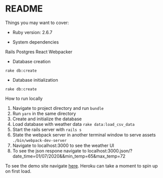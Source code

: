 # README



Things you may want to cover:

* Ruby version: 2.6.7

* System dependencies

 Rails
 Postgres
 React
 Webpacker

* Database creation

`rake db:create`

* Database initialization

`rake db:create`

How to run locally


 1. Navigate to project directory and run `bundle`
 2. Run `yarn` in the same directory
 4. Create and initialize the database
 5. Load database with weather data `rake data:load_csv_data`
 6. Start the rails server with  `rails s`
 7. State the webpack server in another terminal window to serve assets  `./bin/webpack-dev-server`
 8. Navigate to localhost:3000 to see the weather UI
 9. To see the json respone navigate to localhost:3000.json/?date_time=01/07/2020&&min_temp=65&max_temp=72

To see the demo site navigate [here](https://weather-portal11.herokuapp.com/). Heroku can take a moment to spin up on first load.
